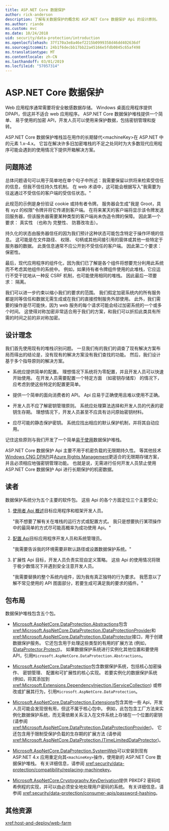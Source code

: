 ```yaml
---
title: ASP.NET Core 数据保护
author: rick-anderson
description: 了解有关数据保护的概念和 ASP.NET Core 数据保护 Api 的设计原则。
ms.author: riande
ms.custom: mvc
ms.date: 10/24/2018
uid: security/data-protection/introduction
ms.openlocfilehash: 37f170a3e8a46ef2215b0999358d46dd402636df
ms.sourcegitcommit: 24b1f6decbb17bb22a45166e5fdb0845c65af498
ms.translationtype: MT
ms.contentlocale: zh-CN
ms.lasthandoff: 03/01/2019
ms.locfileid: "57057314"
---
```

# <a name="aspnet-core-data-protection"></a>ASP.NET Core 数据保护

Web 应用程序通常需要将安全敏感数据存储。 Windows 桌面应用程序提供 DPAPI，但这并不适合 web 应用程序。 ASP.NET Core 数据保护堆栈提供一个简单、 易于使用的加密 API，开发人员可以使用来保护数据，包括密钥管理和旋转。

ASP.NET Core 数据保护堆栈旨在用作的长期替代&lt;machineKey&gt;在 ASP.NET 中的元素 1.x-4.x。 它旨在解决许多旧加密堆栈的不足之处同时为大多数现代应用程序可能会遇到的使用情况下提供开箱解决方案。

## <a name="problem-statement"></a>问题陈述

总体问题语句可以用于简单地在单个句子中所述：我需要保留以供将来检索受信任的信息，但我不信任持久性机制。 在 web 术语中，这可能会根据写入"我需要为往返通过不受信任的客户端的受信任状态。"

此规范的示例是身份验证 cookie 或持有者令牌。 服务器会生成"我是 Groot，具有 xyz 的权限"令牌并将它传递到客户端。 在将来某天的客户端将显示该令牌发送回服务器，但该服务器需要某种类型的客户端尚未伪造令牌的保障。 因此第一个要求： 真实性 （也称为 完整性、 防篡改攻击）。

持久化的状态由服务器信任的因为我们预计这种状态可能包含特定于操作环境的信息。 这可能是在文件路径、 权限、 句柄或其他间接引用的窗体或其他一些特定于服务器的数据。 此类信息通常不应公开到不受信任的客户端。 因此第二个要求： 保密性。

最后，现代应用程序的组件化，因为我们已了解是各个组件将想要充分利用此系统而不考虑其他组件的系统中。 例如，如果持有者令牌组件使用的此堆栈，它应运行不受干扰地从一种反 CSRF 机制，也可能使用相同的堆栈。 因此最后一项要求： 隔离。

我们可以进一步约束以缩小我们的要求的范围。 我们假定加密系统内的所有服务都是同等信任和数据无需生成或在我们的直接控制服务外部使用。 此外，我们需要的操作是尽可能快，因为 web 服务的每个请求可能会经过加密系统的一个或多个时间。 这使得对称加密非常适合用于我们的方案，和我们可以折扣此类具有所需的时间之前的非对称加密。

## <a name="design-philosophy"></a>设计理念

我们首先使用现有的堆栈识别问题。 一旦我们有的我们的调查了现有解决方案布局而得出的结论是，没有现有的解决方案没有我们查找的功能。 然后，我们设计基于多个指导原则的解决方案。

* 系统应提供简单的配置。 理想情况下系统将为零配置，并且开发人员可以快速开始使用。 在开发人员需要配置一个特定方面 （如密钥存储库） 的情况下，应考虑到使这些特定的配置更简单。

* 提供一个简单的面向消费者的 API。 Api 应易于正确使用且难以使用不正确。

* 开发人员不应了解密钥管理原则。 系统应处理算法选择和开发人员的代表的密钥生存期。 理想情况下，开发人员甚至不应具有访问原始密钥材料。

* 应尽可能的静态保护密钥。 系统应找出相应的默认保护机制，并将其自动应用。

记住这些原则与我们开发了一个简单[易于使用](xref:security/data-protection/using-data-protection)数据保护堆栈。

ASP.NET Core 数据保护 Api 主要不用于机密负载的无限期持久性。 等其他技术[Windows CNG DPAPI](https://msdn.microsoft.com/library/windows/desktop/hh706794%28v=vs.85%29.aspx)并[Azure Rights Management](/rights-management/)更适合的无限期存储方案，并且必须相应地强密钥管理功能。 也就是说，无需进行任何开发人员禁止使用 ASP.NET Core 数据保护 Api 进行长期保护的机密数据。

## <a name="audience"></a>读者

数据保护系统分为五个主要的软件包。 这些 Api 的各个方面定位三个主要受众;

1. [使用者 Api 概述](xref:security/data-protection/consumer-apis/overview)目标应用程序和框架开发人员。

   "我不想要了解有关在堆栈的运行方式或配置方式。 我只是想要执行某项操作中的最简单的方式尽可能高概率为成功使用 Api。"

2. [配置 Api](xref:security/data-protection/configuration/overview)目标应用程序开发人员和系统管理员。

   "我需要告诉我的环境需要非默认路径或设置数据保护系统。"

3. 扩展性 Api 目标，开发人员负责实现自定义策略。 这些 Api 的使用情况将限于极少数情况下并遇到安全注意开发人员。

   "我需要替换的整个系统内组件，因为我有真正独特的行为要求。 我愿意以了解不常见使用的 API 图面部分，若要生成可满足我的要求的插件。"

## <a name="package-layout"></a>包布局

数据保护堆栈包含五个包。

* [Microsoft.AspNetCore.DataProtection.Abstractions](https://www.nuget.org/packages/Microsoft.AspNetCore.DataProtection.Abstractions/)包含<xref:Microsoft.AspNetCore.DataProtection.IDataProtectionProvider>和<xref:Microsoft.AspNetCore.DataProtection.IDataProtector>接口，用于创建数据保护服务。 它还包含用于处理这些类型的有用的扩展方法 (例如， [IDataProtector.Protect](xref:Microsoft.AspNetCore.DataProtection.DataProtectionCommonExtensions.Protect*))。 如果数据保护系统进行实例化其他位置和要使用 API，引用`Microsoft.AspNetCore.DataProtection.Abstractions`。

* [Microsoft.AspNetCore.DataProtection](https://www.nuget.org/packages/Microsoft.AspNetCore.DataProtection/)包含数据保护系统，包括核心加密操作、 密钥管理、 配置和可扩展性的核心实现。 若要实例化的数据保护系统 (例如，将其添加到<xref:Microsoft.Extensions.DependencyInjection.IServiceCollection>) 或修改或扩展其行为，引用`Microsoft.AspNetCore.DataProtection`。

* [Microsoft.AspNetCore.DataProtection.Extensions](https://www.nuget.org/packages/Microsoft.AspNetCore.DataProtection.Extensions/)包含其他一些 Api，开发人员可能会发现很有用，但这不属于核心包中。 例如，此包包含工厂方法来实例化数据保护系统，而无需依赖关系注入在文件系统上存储在一个位置的密钥 (请参阅<xref:Microsoft.AspNetCore.DataProtection.DataProtectionProvider>)。 它还包含用于限制受保护负载的生存期的扩展方法 (请参阅<xref:Microsoft.AspNetCore.DataProtection.ITimeLimitedDataProtector>)。

* [Microsoft.AspNetCore.DataProtection.SystemWeb](https://www.nuget.org/packages/Microsoft.AspNetCore.DataProtection.SystemWeb/)可以安装到现有 ASP.NET 4.x 应用重定向其`<machineKey>`操作，使用新的 ASP.NET Core 数据保护堆栈。 有关详细信息，请参阅 <xref:security/data-protection/compatibility/replacing-machinekey>。

* [Microsoft.AspNetCore.Cryptography.KeyDerivation](https://www.nuget.org/packages/Microsoft.AspNetCore.Cryptography.KeyDerivation/)提供 PBKDF2 密码哈希例程的实现，并可以由必须安全地处理用户密码的系统。 有关详细信息，请参阅 <xref:security/data-protection/consumer-apis/password-hashing>。

## <a name="additional-resources"></a>其他资源

<xref:host-and-deploy/web-farm>
